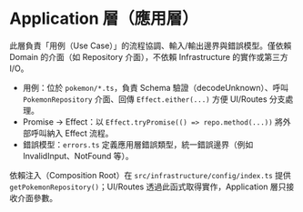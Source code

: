 # Application 層（應用層）

此層負責「用例（Use Case）」的流程協調、輸入/輸出邊界與錯誤模型。僅依賴 Domain 的介面（如 Repository 介面），不依賴 Infrastructure 的實作或第三方 I/O。

- 用例：位於 `pokemon/*.ts`，負責 Schema 驗證（decodeUnknown）、呼叫 `PokemonRepository` 介面、回傳 `Effect.either(...)` 方便 UI/Routes 分支處理。
- Promise → Effect：以 `Effect.tryPromise(() => repo.method(...))` 將外部呼叫納入 Effect 流程。
- 錯誤模型：`errors.ts` 定義應用層錯誤類型，統一錯誤邊界（例如 InvalidInput、NotFound 等）。

依賴注入（Composition Root）在 `src/infrastructure/config/index.ts` 提供 `getPokemonRepository()`；UI/Routes 透過此函式取得實作，Application 層只接收介面參數。
